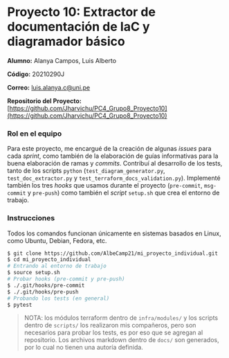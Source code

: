 # Proyecto 10: Extractor de documentación de IaC y diagramador básico

**Alumno:** Alanya Campos, Luis Alberto

**Código:** 20210290J

**Correo:** luis.alanya.c@uni.pe

**Repositorio del Proyecto:** [https://github.com/Jharvichu/PC4_Grupo8_Proyecto10](https://github.com/Jharvichu/PC4_Grupo8_Proyecto10)

### Rol en el equipo

Para este proyecto, me encargué de la creación de algunas *issues* para cada *sprint*, como también de la elaboración de guías informativas para la buena elaboración de ramas y *commits*. Contribuí al desarrollo de los tests, tanto de los scripts `python` (`test_diagram_generator.py`, `test_doc_extractor.py` y `test_terraform_docs_validation.py`). Implementé también los tres *hooks* que usamos durante el proyecto (`pre-commit`, `msg-commit` y `pre-push`) como también el *script* `setup.sh` que crea el entorno de trabajo.

### Instrucciones

Todos los comandos funcionan únicamente en sistemas basados en Linux, como Ubuntu, Debian, Fedora, etc.

```bash
$ git clone https://github.com/AlbeCamp21/mi_proyecto_individual.git
$ cd mi_proyecto_individual
# Entrando al entorno de trabajo
$ source setup.sh
# Probar hooks (pre-commit y pre-push)
$ ./.git/hooks/pre-commit
$ ./.git/hooks/pre-push
# Probando los tests (en general)
$ pytest
```

> NOTA: los módulos terraform dentro de `infra/modules/` y los scripts dentro de `scripts/` los realizaron mis compañeros, pero son necesarios para probar los tests, es por eso que se agregan al repositorio.
> Los archivos markdown dentro de `docs/` son generados, por lo cual no tienen una autoría definida. 
